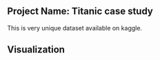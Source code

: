 ## Project Name: Titanic case study
 This is very unique dataset available on kaggle. 


## Visualization 




